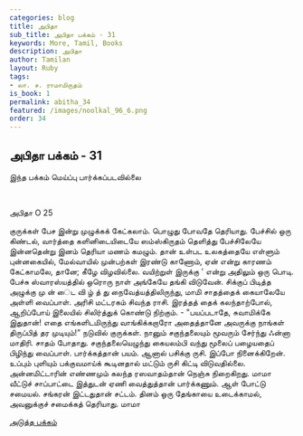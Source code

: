 ```yaml
---
categories: blog
title: அபிதா
sub_title: அபிதா பக்கம் - 31
keywords: More, Tamil, Books
description: அபிதா
author: Tamilan
layout: Ruby
tags:
- லா. ச. ராமாமிருதம்
is_book: 1
permalink: abitha_34
featured: /images/noolkal_96_6.png
order: 34
---
```

## அபிதா பக்கம் - 31

இந்த பக்கம் மெய்ப்பு பார்க்கப்படவில்லை

﻿

அபிதா O 25

குருக்கள் பேச இன்று முழுக்கக் கேட்கலாம். பொழுது போவதே தெரியாது. பேச்சில் ஒரு கிண்டல், வார்த்தை களினிடையிடையே ஸம்ஸ்கிருதம் தெளித்து பேச்சிலேயே இன்னதென்று இனம் தெரியா மணம் கமழும். தான் உள்பட உலகத்தையே எள்ளும் புன்னகையில், மேல்வாயில் முன்பற்கள் இரண்டு காணோம், ஏன் என்று காரணம் கேட்காமலே, தானே; கீழே விழவில்லை. வயிற்றுள் இருக்கு ' என்று அதிலும் ஒரு பொடி. பேச்சு ஸ்வாரஸ்யத்தில் ஒரொரு நாள் அங்கேயே தங்கி விடுவேன். சிக்குப் பிடித்த அழுக்கு மு ன் ைட வி ழ் த் து நைவேத்யத்திலிருந்து, மாமி சாதத்தைக் கையாலேயே அள்ளி வைப்பாள். அரிசி மட்டரகம் சிவந்த ராசி. இரத்தத் தைக் கலந்தாற்போல், ஆறிப்போய் இலையில் சிலிர்த்துக் கொண்டு நிற்கும். - "பயப்படாதே, சுவாமிக்கே இதுதான்! எதை எங்களிடமிருந்து வாங்கிக்கறாரோ அதைத்தானே அவருக்கு நாங்கள் திருப்பித் தர முடியும்!” நடுவில் குருக்கள். நானும் சகுந்தலையும் மூவரும் சேர்ந்து ஃன்னா மாதிரி. சாதம் போதாது. சகுந்தலையெழுந்து கையலம்பி வந்து மூலைப் பழையதைப் பிழிந்து வைப்பாள். பார்க்கத்தான் பயம். ஆனால் பசிக்கு ருசி. இப்போ நினைக்கிறேன். உப்பும் புளியும் பக்குவமாய்க் கூடினதால் மட்டும் ருசி கிட்டி விடுவதில்லை. அன்னமிட்டாரின் எண்ணமும் கலந்த ரஸவாதம்தான் நெஞ்சு நிறைகிறது. மாமா வீட்டுச் சாப்பாட்டை இத்துடன் ஏணி வைத்துத்தான் பார்க்கணும். ஆள் போட்டு சமையல். சங்கரன் இட்டதுதான் சட்டம். தினம் ஒரு தேங்காயை உடைக்காமல், அவனுக்குச் சமைக்கத் தெரியாது. மாமா

[அடுத்த பக்கம்](abitha_35)